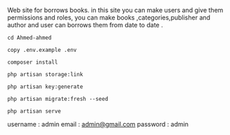 Web site for borrows books. in this site you can make users and give them permissions and roles, you can make books ,categories,publisher and author and user can borrows them from date to date .



```cd Ahmed-ahmed```



```
copy .env.example .env
```

```
composer install
```

```
php artisan storage:link
```

```
php artisan key:generate
```

```
php artisan migrate:fresh --seed
```

```
php artisan serve
```
username : admin
email : admin@gmail.com
password : admin

